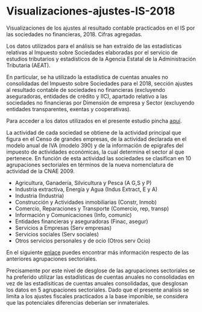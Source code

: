 # Visualizaciones-ajustes-IS-2018
Visualizaciones de los ajustes al resultado contable practicados en el IS por las sociedades no financieras, 2018. Cifras agregadas.

Los datos utilizados para el análisis se han extraído de las estadísticas relativas al Impuesto sobre Sociedades elaboradas por el servicio de estudios tributarios y estadísticos de la Agencia Estatal de la Administración Tributaria (AEAT).

En particular, se ha utilizado la estadística de cuentas anuales no consolidadas del Impuesto sobre Sociedades para el 2018, sección ajustes al resultado contable de sociedades no financieras (excluyendo aseguradoras, entidades de crédito y IIC), apartado relativo a las sociedades no financieras por Dimensión de empresa y Sector (excluyendo entidades transparentes, exentas y cooperativas).

Para acceder a los datos utilizados en el presente estudio pincha [aquí].

[aquí]:https://www.agenciatributaria.es/AEAT/Contenidos_Comunes/La_Agencia_Tributaria/Estadisticas/Publicaciones/sites/sociedadest2/2018/jrubikf93ce72b23694698d1488983ab0caa1f22b8d675.html

La actividad de cada sociedad se obtiene de la actividad principal que figura en el Censo de grandes empresas, de la actividad declarada en el modelo anual de IVA (modelo 390) y de la información de epígrafes del impuesto de actividades económicas, la cual determina el sector al que pertenece. En función de esta actividad las sociedades se clasifican en 10 agrupaciones sectoriales en términos de la nueva nomenclatura de actividad de la CNAE 2009.
+ Agricultura, Ganadería, Silvicultura y Pesca (A G,S y P)
+ Industria extractiva, Energía y Agua (Indus Extract, E y A)
+ Industria (Industria)
+ Construcción y Actividades inmobiliarias (Constr, Inmob)
+ Comercio, Reparaciones y Transporte (Comercio, rep, transp)
+ Información y Comunicaciones (Info, comunic)
+ Entidades financieras y aseguradoras (Finac, asegur)
+ Servicios a Empresas (Serv empresas)
+ Servicios sociales (Serv sociales)
+ Otros servicios personales y de ocio (Otros serv Ocio)

En el siguiente [enlace] puedes encontrar más información respecto de las anteriores agrupaciones sectoriales.

[enlace]:https://www.agenciatributaria.es/AEAT/Contenidos_Comunes/La_Agencia_Tributaria/Estadisticas/Publicaciones/sites/sociedadest2/2018/docf15e3090a8e97d34e39533482da36a603374ebd1f.html

Precisamente por este nivel de desglose de las agrupaciones sectoriales se ha preferido utilizar las estadísticas de cuentas anuales no consolidadas en vez de las estadísiticas de cuentas anuales consolidadas, que desglosan los datos en 5 agrupaciones sectoriales. Dado que el presente analisis se limita a los ajustes fiscales practicados a la base imponible, se considera que las potenciales diferencias deberían ser inmateriales. 
